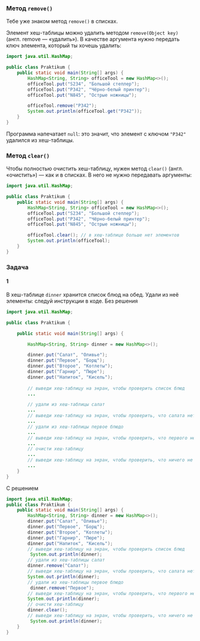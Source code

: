 ### Метод `remove()`

Тебе уже знаком метод `remove()` в списках.

Элемент хеш-таблицы можно удалить методом `remove(Object key)` (англ. remove — «удалить»). В качестве аргумента нужно передать ключ элемента, который ты хочешь удалить:

```java
import java.util.HashMap;

public class Praktikum {
    public static void main(String[] args) {
        HashMap<String, String> officeTool = new HashMap<>();
        officeTool.put("S234", "Большой степлер");
        officeTool.put("P342", "Чёрно-белый принтер");
        officeTool.put("N845", "Острые ножницы");

        officeTool.remove("P342");
        System.out.println(officeTool.get("P342"));
    }
}
```

Программа напечатает `null`: это значит, что элемент с ключом `"P342"` удалился из хеш-таблицы.

### Метод `clear()`

Чтобы полностью очистить хеш-таблицу, нужен метод `clear()` (англ. «очистить») — как и в списках. В него не нужно передавать аргументы:

```java
import java.util.HashMap;

public class Praktikum {
    public static void main(String[] args) {
        HashMap<String, String> officeTool = new HashMap<>();
        officeTool.put("S234", "Большой степлер");
        officeTool.put("P342", "Чёрно-белый принтер");
        officeTool.put("N845", "Острые ножницы");

        officeTool.clear(); // в хеш-таблице больше нет элементов
        System.out.println(officeTool); 
    }
} 
```

### Задача
#### 1
В хеш-таблице `dinner` хранится список блюд на обед. Удали из неё элементы: следуй инструкции в коде.
Без решения
```Java
import java.util.HashMap;

public class Praktikum {

    public static void main(String[] args) {

        HashMap<String, String> dinner = new HashMap<>();

        dinner.put("Салат", "Оливье");
        dinner.put("Первое", "Борщ");
        dinner.put("Второе", "Котлеты");
        dinner.put("Гарнир", "Пюре");
        dinner.put("Напиток", "Кисель");
            
        // выведи хеш-таблицу на экран, чтобы проверить список блюд
        ...

        // удали из хеш-таблицы салат
        ...
        // выведи хеш-таблицу на экран, чтобы проверить, что салата нет
        ...
        // удали из хеш-таблицы первое блюдо
        ...
        // выведи хеш-таблицу на экран, чтобы проверить, что первого нет
        ...
        // очисти хеш-таблицу
        ...
        // выведи хеш-таблицу на экран, чтобы проверить, что ничего не осталось
        ...
    }
}
```

С решением
```Java
import java.util.HashMap;
public class Praktikum {
    public static void main(String[] args) {
        HashMap<String, String> dinner = new HashMap<>();
        dinner.put("Салат", "Оливье");
        dinner.put("Первое", "Борщ");
        dinner.put("Второе", "Котлеты");
        dinner.put("Гарнир", "Пюре");
        dinner.put("Напиток", "Кисель");
        // выведи хеш-таблицу на экран, чтобы проверить список блюд
         System.out.println(dinner);
        // удали из хеш-таблицы салат
        dinner.remove("Салат");
        // выведи хеш-таблицу на экран, чтобы проверить, что салата нет
        System.out.println(dinner);
        // удали из хеш-таблицы первое блюдо
         dinner.remove("Первое");
        // выведи хеш-таблицу на экран, чтобы проверить, что первого нет
        System.out.println(dinner);
        // очисти хеш-таблицу
        dinner.clear();
        // выведи хеш-таблицу на экран, чтобы проверить, что ничего не осталось
         System.out.println(dinner);
    }
}

```

